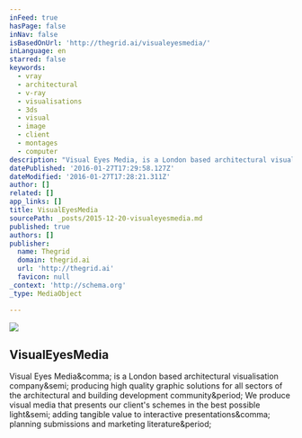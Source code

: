 ```yaml
---
inFeed: true
hasPage: false
inNav: false
isBasedOnUrl: 'http://thegrid.ai/visualeyesmedia/'
inLanguage: en
starred: false
keywords:
  - vray
  - architectural
  - v-ray
  - visualisations
  - 3ds
  - visual
  - image
  - client
  - montages
  - computer
description: "Visual Eyes Media, is a London based architectural visualisation company; producing high quality graphic solutions for all sectors of the architectural and building development community. We produce visual media that presents our client's schemes in the best possible light; adding tangible value to interactive presentations, planning submissions and marketing literature."
datePublished: '2016-01-27T17:29:58.127Z'
dateModified: '2016-01-27T17:28:21.311Z'
author: []
related: []
app_links: []
title: VisualEyesMedia
sourcePath: _posts/2015-12-20-visualeyesmedia.md
published: true
authors: []
publisher:
  name: Thegrid
  domain: thegrid.ai
  url: 'http://thegrid.ai'
  favicon: null
_context: 'http://schema.org'
_type: MediaObject

---
```

![](https://the-grid-user-content.s3-us-west-2.amazonaws.com/e49bab60-ffd4-4fbf-a476-8def0f3aa59c.jpg)

<article style=""><h1>VisualEyesMedia</h1><p>Visual Eyes Media&amp;comma; is a London based architectural visualisation company&amp;semi; producing high quality graphic solutions for all sectors of the architectural and building development community&amp;period; We produce visual media that presents our client's schemes in the best possible light&amp;semi; adding tangible value to interactive presentations&amp;comma; planning submissions and marketing literature&amp;period;</p></article>